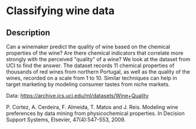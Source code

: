 # Classifying wine data 

## Description

Can a winemaker predict the quality of wine based on the chemical properties of the wine? Are there chemical indicators that correlate more strongly with the perceived "quality" of a wine? We look at the dataset from UCI to find the answer. The dataset records 11 chemical properties of thousands of red wines from northern Portugal, as well as the quality of the wines, recorded on a scale from 1 to 10. Similar techniques can help in target marketing by modeling consumer tastes from niche markets.

Data: https://archive.ics.uci.edu/ml/datasets/Wine+Quality

P. Cortez, A. Cerdeira, F. Almeida, T. Matos and J. Reis. Modeling wine preferences by data mining from physicochemical properties. In Decision Support Systems, Elsevier, 47(4):547-553, 2009.




